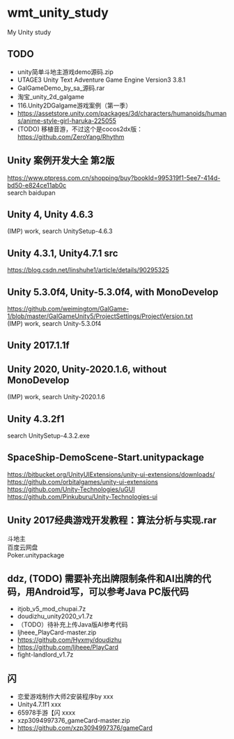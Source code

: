 # wmt_unity_study
My Unity study

## TODO    
* unity简单斗地主游戏demo源码.zip  
* UTAGE3 Unity Text Adventure Game Engine Version3 3.8.1  
* GalGameDemo_by_sa_源码.rar  
* 淘宝_unity_2d_galgame  
* 116.Unity2DGalgame游戏案例（第一季）  
* https://assetstore.unity.com/packages/3d/characters/humanoids/humans/anime-style-girl-haruka-225055   
* (TODO) 移植音游，不过这个是cocos2dx版：https://github.com/ZeroYang/Rhythm   

## Unity 案例开发大全 第2版  
https://www.ptpress.com.cn/shopping/buy?bookId=995319f1-5ee7-414d-bd50-e824ce11ab0c  
search baidupan  

## Unity 4, Unity 4.6.3    
(IMP) work, search UnitySetup-4.6.3  

## Unity 4.3.1, Unity4.7.1 src      
https://blog.csdn.net/linshuhe1/article/details/90295325  

## Unity 5.3.0f4, Unity-5.3.0f4, with MonoDevelop    
https://github.com/weimingtom/GalGame-1/blob/master/GalGameUnity5/ProjectSettings/ProjectVersion.txt  
(IMP) work, search Unity-5.3.0f4    

## Unity 2017.1.1f  

## Unity 2020, Unity-2020.1.6, without MonoDevelop    
(IMP) work, search Unity-2020.1.6    

## Unity 4.3.2f1    
search UnitySetup-4.3.2.exe  

## SpaceShip-DemoScene-Start.unitypackage  
https://bitbucket.org/UnityUIExtensions/unity-ui-extensions/downloads/  
https://github.com/orbitalgames/unity-ui-extensions  
https://github.com/Unity-Technologies/uGUI  
https://github.com/Pinkuburu/Unity-Technologies-ui  

## Unity 2017经典游戏开发教程：算法分析与实现.rar  
斗地主  
百度云网盘  
Poker.unitypackage  

## ddz, (TODO) 需要补充出牌限制条件和AI出牌的代码，用Android写，可以参考Java PC版代码  
* itjob_v5_mod_chupai.7z  
* doudizhu_unity2020_v1.7z  
* （TODO）待补充上传Java版AI参考代码
* ljheee_PlayCard-master.zip  
* https://github.com/Hyxmy/doudizhu  
* https://github.com/ljheee/PlayCard
* fight-landlord_v1.7z  

## 闪  
* 恋爱游戏制作大师2安装程序by xxx
* Unity4.7.1f1 xxx   
* 65978手游【闪 xxxx
* xzp3094997376_gameCard-master.zip  
* https://github.com/xzp3094997376/gameCard  
